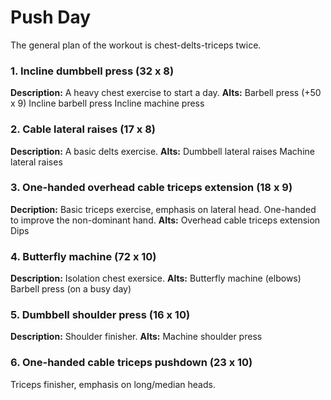 # Push Day
The general plan of the workout is chest-delts-triceps twice.

### 1. Incline dumbbell press (32 x 8)
**Description:**
A heavy chest exercise to start a day.
**Alts:**
Barbell press (+50 x 9)
Incline barbell press
Incline machine press

### 2. Cable lateral raises (17 x 8)
**Description:**
A basic delts exercise.
**Alts:**
Dumbbell lateral raises
Machine lateral raises

### 3. One-handed overhead cable triceps extension (18 x 9)
**Decription:**
Basic triceps exercise, emphasis on lateral head.
One-handed to improve the non-dominant hand.
**Alts:**
Overhead cable triceps extension
Dips

### 4. Butterfly machine (72 x 10)
**Description:**
Isolation chest exersice.
**Alts:**
Butterfly machine (elbows)
Barbell press (on a busy day)

### 5. Dumbbell shoulder press (16 x 10)
**Description:**
Shoulder finisher.
**Alts:**
Machine shoulder press

### 6. One-handed cable triceps pushdown (23 x 10)
Triceps finisher, emphasis on long/median heads.
